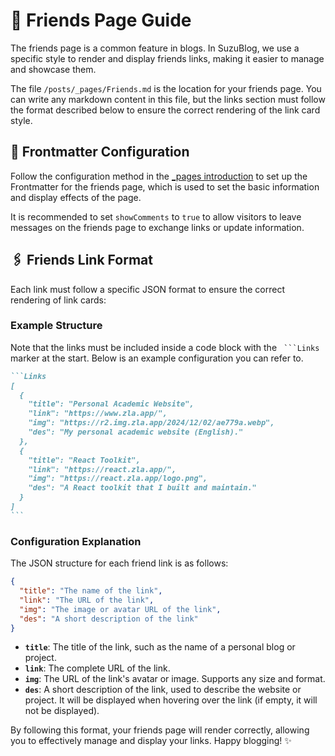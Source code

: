 # 🔗 Friends Page Guide

The friends page is a common feature in blogs. In SuzuBlog, we use a specific style to render and display friends links, making it easier to manage and showcase them.

The file `/posts/_pages/Friends.md` is the location for your friends page. You can write any markdown content in this file, but the links section must follow the format described below to ensure the correct rendering of the link card style.

## 📜 Frontmatter Configuration

Follow the configuration method in the [\_pages introduction](./pages) to set up the Frontmatter for the friends page, which is used to set the basic information and display effects of the page.

It is recommended to set `showComments` to `true` to allow visitors to leave messages on the friends page to exchange links or update information.

## 🖇️ Friends Link Format

Each link must follow a specific JSON format to ensure the correct rendering of link cards:

### Example Structure

Note that the links must be included inside a code block with the ` ```Links` marker at the start. Below is an example configuration you can refer to.

````markdown
```Links
[
  {
    "title": "Personal Academic Website",
    "link": "https://www.zla.app/",
    "img": "https://r2.img.zla.app/2024/12/02/ae779a.webp",
    "des": "My personal academic website (English)."
  },
  {
    "title": "React Toolkit",
    "link": "https://react.zla.app/",
    "img": "https://react.zla.app/logo.png",
    "des": "A React toolkit that I built and maintain."
  }
]
```
````

### Configuration Explanation

The JSON structure for each friend link is as follows:

```json
{
  "title": "The name of the link",
  "link": "The URL of the link",
  "img": "The image or avatar URL of the link",
  "des": "A short description of the link"
}
```

- **`title`**: The title of the link, such as the name of a personal blog or project.
- **`link`**: The complete URL of the link.
- **`img`**: The URL of the link's avatar or image. Supports any size and format.
- **`des`**: A short description of the link, used to describe the website or project. It will be displayed when hovering over the link (if empty, it will not be displayed).

By following this format, your friends page will render correctly, allowing you to effectively manage and display your links. Happy blogging! ✨
